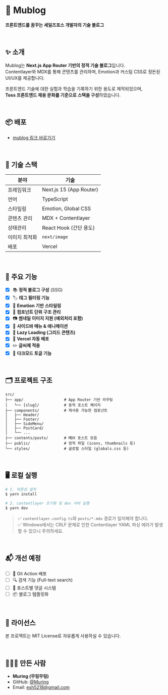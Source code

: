 # 📝 Mublog 

**프론트엔드를 꿈꾸는 세일즈포스 개발자의 기술 블로그**

<br>

## ✨ 소개

Mublog는 **Next.js App Router 기반의 정적 기술 블로그**입니다.  
Contentlayer와 MDX를 통해 콘텐츠를 관리하며, Emotion과 커스텀 CSS로 정돈된 UI/UX를 제공합니다.

프론트엔드 기술에 대한 실험과 학습을 기록하기 위한 용도로 제작되었으며,  
**Toss 프론트엔드 채용 문화를 기준으로 스택을 구성**하였습니다.

<br>

## 📦 배포

- [mublog 링크 바로가기](https://muring-blog.vercel.app/)  

<br>

## 🔧 기술 스택

| 분야             | 기술                     |
|------------------|--------------------------|
| 프레임워크       | Next.js 15 (App Router)  |
| 언어             | TypeScript               |
| 스타일링         | Emotion, Global CSS      |
| 콘텐츠 관리      | MDX + Contentlayer       |
| 상태관리         | React Hook (간단 용도)   |
| 이미지 최적화    | `next/image`             |
| 배포             | Vercel                   |

<br>

## 📁 주요 기능

- [x] 📚 **정적 블로그 구성** (SSG)
- [x] 🏷 **태그 필터링 기능**
- [x] 💅 **Emotion 기반 스타일링**
- [x] 🧱 **컴포넌트 단위 구조 관리**
- [x] 📷 **썸네일 이미지 지원 (예외처리 포함)**
- [x] 🧭 **사이드바 메뉴 & 애니메이션**
- [x] 🐢 **Lazy Loading (그리드 콘텐츠)**
- [x] 🚀 **Vercel 자동 배포**
- [x] ✏️ **글씨체 적용**
- [x] 🎨 **다크모드 토글 기능**

<br>

## 🗂 프로젝트 구조

```
src/
├── app/                  # App Router 기반 라우팅
│   └── [slug]/           # 동적 포스트 페이지
├── components/           # 재사용 가능한 컴포넌트
│   ├── Header/
│   ├── Footer/
│   ├── SideMenu/
│   ├── PostCard/
│   └── ...
├── contents/posts/       # MDX 포스트 모음
├── public/               # 정적 파일 (icons, thumbnails 등)
└── styles/               # 글로벌 스타일 (globals.css 등)
```

<br>

## 🖥️ 로컬 실행

```bash
# 1. 의존성 설치
$ yarn install

# 2. contentlayer 초기화 및 dev 서버 실행
$ yarn dev
```

> ✅ `contentlayer.config.ts`와 `posts/*.mdx` 경로가 일치해야 합니다.  
> ✅ Windows에서는 CRLF 문제로 인한 Contentlayer YAML 파싱 에러가 발생할 수 있으니 주의하세요.

<br>

## 📬 개선 예정

- [ ] 🔧 Git Action 배포
- [ ] 🔍 검색 기능 (Full-text search)
- [ ] 💬 포스트별 댓글 시스템
- [ ] 📦 블로그 템플릿화

<br>

## 📄 라이선스

본 프로젝트는 MIT License로 자유롭게 사용하실 수 있습니다.

<br>

## 🙋🏻‍♂️ 만든 사람

- **Muring (무링무링)**
- GitHub: [@Muring](https://github.com/Muring)
- Email: esh5218@gmail.com
